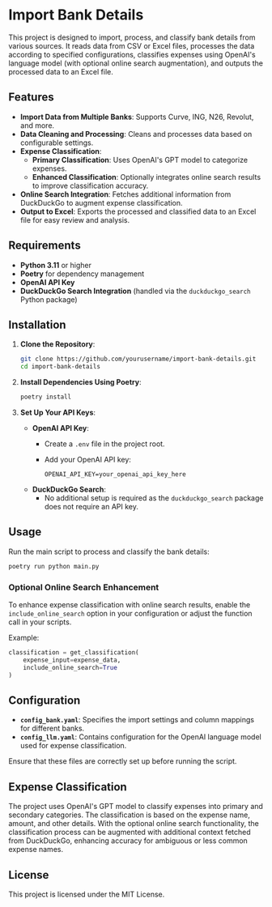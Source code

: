 # Import Bank Details

This project is designed to import, process, and classify bank details from various sources. It reads data from CSV or Excel files, processes the data according to specified configurations, classifies expenses using OpenAI's language model (with optional online search augmentation), and outputs the processed data to an Excel file.

## Features

- **Import Data from Multiple Banks**: Supports Curve, ING, N26, Revolut, and more.
- **Data Cleaning and Processing**: Cleans and processes data based on configurable settings.
- **Expense Classification**:
  - **Primary Classification**: Uses OpenAI's GPT model to categorize expenses.
  - **Enhanced Classification**: Optionally integrates online search results to improve classification accuracy.
- **Online Search Integration**: Fetches additional information from DuckDuckGo to augment expense classification.
- **Output to Excel**: Exports the processed and classified data to an Excel file for easy review and analysis.

## Requirements

- **Python 3.11** or higher
- **Poetry** for dependency management
- **OpenAI API Key**
- **DuckDuckGo Search Integration** (handled via the `duckduckgo_search` Python package)

## Installation

1. **Clone the Repository**:

    ```sh
    git clone https://github.com/yourusername/import-bank-details.git
    cd import-bank-details
    ```

2. **Install Dependencies Using Poetry**:

    ```sh
    poetry install
    ```

3. **Set Up Your API Keys**:
    - **OpenAI API Key**:
        - Create a `.env` file in the project root.
        - Add your OpenAI API key:

          ```
          OPENAI_API_KEY=your_openai_api_key_here
          ```
    - **DuckDuckGo Search**:
        - No additional setup is required as the `duckduckgo_search` package does not require an API key.

## Usage

Run the main script to process and classify the bank details:

```sh
poetry run python main.py
```

### Optional Online Search Enhancement

To enhance expense classification with online search results, enable the `include_online_search` option in your configuration or adjust the function call in your scripts.

Example:

```python
classification = get_classification(
    expense_input=expense_data,
    include_online_search=True
)
```

## Configuration

- **`config_bank.yaml`**: Specifies the import settings and column mappings for different banks.
- **`config_llm.yaml`**: Contains configuration for the OpenAI language model used for expense classification.

Ensure that these files are correctly set up before running the script.

## Expense Classification

The project uses OpenAI's GPT model to classify expenses into primary and secondary categories. The classification is based on the expense name, amount, and other details. With the optional online search functionality, the classification process can be augmented with additional context fetched from DuckDuckGo, enhancing accuracy for ambiguous or less common expense names.

## License

This project is licensed under the MIT License.
